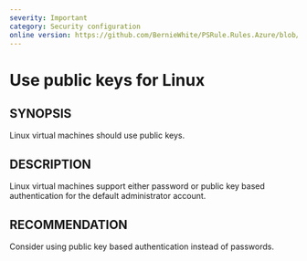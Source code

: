 ```yaml
---
severity: Important
category: Security configuration
online version: https://github.com/BernieWhite/PSRule.Rules.Azure/blob/master/docs/rules/en-US/Azure.VirtualMachine.PublicKey.md
---
```


# Use public keys for Linux

## SYNOPSIS

Linux virtual machines should use public keys.

## DESCRIPTION

Linux virtual machines support either password or public key based authentication for the default administrator account.

## RECOMMENDATION

Consider using public key based authentication instead of passwords.
